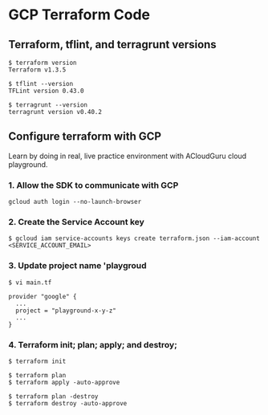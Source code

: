 # GCP Terraform Code

## Terraform, tflint, and terragrunt versions
```
$ terraform version
Terraform v1.3.5

$ tflint --version
TFLint version 0.43.0

$ terragrunt --version
terragrunt version v0.40.2
```

## Configure terraform with GCP
Learn by doing in real, live practice environment with ACloudGuru cloud playground.

### 1. Allow the SDK to communicate with GCP
```shell
gcloud auth login --no-launch-browser
```

### 2. Create the Service Account key
```shell
$ gcloud iam service-accounts keys create terraform.json --iam-account <SERVICE_ACCOUNT_EMAIL>
```

### 3. Update project name 'playgroud
```
$ vi main.tf

provider "google" {
  ...
  project = "playground-x-y-z"
  ...
}

```

### 4. Terraform init; plan; apply; and destroy;
```
$ terraform init

$ terraform plan
$ terraform apply -auto-approve

$ terraform plan -destroy
$ terraform destroy -auto-approve
```